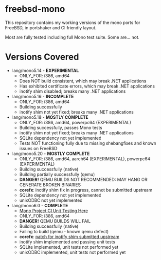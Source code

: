 # freebsd-mono
This repository contains my working versions of the mono ports for FreeBSD, in portshaker and CI friendly layout.

Most are fully tested including full Mono test suite. Some are... not. 

# Versions Covered
- lang/mono5.14 - **EXPERIMENTAL** 
  - ONLY_FOR: i386, amd64
  - Does NOT build consistent, which may break .NET applications
  - Has exhibited certificate errors, which may break .NET applications
  - inotify shim disabled; breaks many .NET applications
- lang/mono5.16 - **INCOMPLETE** 
  - ONLY_FOR: i386, amd64
  - Building successfully
  - inotify shim not yet fixed; breaks many .NET applications
- lang/mono5.18 - **MOSTLY COMPLETE** 
  - ONLY_FOR: i386, amd64, powerpc64 (EXPERIMENTAL)
  - Building successfully, passes Mono tests
  - inotify shim not yet fixed; breaks many .NET applications
  - SQLite dependency not yet implemented
  - Tests NOT functioning fully due to missing shebangfixes and known issues on FreeBSD
- lang/mono5.20 - **MOSTLY COMPLETE** 
  - ONLY_FOR: i386, amd64, aarch64 (EXPERIMENTAL), powerpc64 (EXPERIMENTAL)
  - Building successfully (native)
  - Building partially successfully (qemu)
  - **DANGER!** QEMU BUILDS NOT RECOMMENDED: MAY HANG OR GENERATE BROKEN BINARIES
  - **corefx**: inotify shim fix in progress, cannot be submitted upstream
  - SQLite dependency not yet implemented
  - unixODBC not yet implemented
- lang/mono6.0 - **COMPLETE**
  - [Mono Project CI Unit Testing Here](https://jenkins.mono-project.com/job/test-mono-mainline-community/label=freebsd-12-amd64/)
  - ONLY_FOR: i386, amd64
  - **DANGER!** QEMU BUILDS WILL FAIL
  - Building successfully (native)
  - Failing to build (qemu - known qemu defect)
  - **corefx**: [patch for inotify shim submitted upstream](https://github.com/dotnet/corefx/pull/39680)
  - inotify shim implemented and passing unit tests
  - SQLite implemented, unit tests not performed yet
  - unixODBC implemented, unit tests not performed yet

